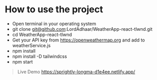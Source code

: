 # How to use the project

- Open terminal in your operating system
- git clone git@github.com:LordAdhaar/WeatherApp-react-tlwnd.git
- cd WeatherApp-react-tlwnd
- Get your API key from https://openweathermap.org and add to weatherService.js
- npm install 
- npm install -D tailwindcss
- npm start 

> Live Demo
  https://sprightly-longma-d1e4ee.netlify.app/